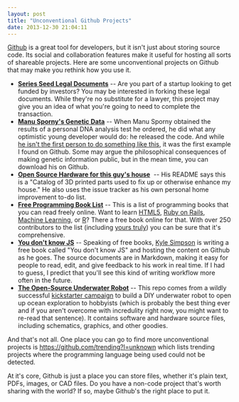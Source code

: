```yaml
---
layout: post
title: "Unconventional Github Projects"
date: 2013-12-30 21:04:11
---
```


[Github][1] is a great tool for developers, but it isn't just about storing source code. Its social and collaboration features make it useful for hosting all sorts of shareable projects. Here are some unconventional projects on Github that may make you rethink how you use it.

 [1]: https://github.com

*   **[Series Seed Legal Documents][2]** -- Are you part of a startup looking to get funded by investors? You may be interested in forking these legal documents. While they're no substitute for a lawyer, this project may give you an idea of what you're going to need to complete the transaction.
*   **[Manu Sporny's Genetic Data][3]** -- When Manu Sporny obtained the results of a personal DNA analysis test he ordered, he did what any optimistic young developer would do: he released the code. And while [he isn't the first person to do something like this][4], it was the first example I found on Github. Some may argue the philosophical consequences of making genetic information public, but in the mean time, you can download his on Github.
*   **[Open Source Hardware for this guy's house][5]**  -- His README says this is a "Catalog of 3D printed parts used to fix up or otherwise enhance my house." He also uses the issue tracker as his own personal home improvement to-do list.
*   **[Free Programming Book List][6]** -- This is a list of programming books that you can read freely online. Want to learn [HTML5][7], [Ruby on Rails][8], [Machine Learning][9], or [R][10]? There a free book online for that. With over 250 contributors to the list (including [yours truly][11]) you can be sure that it's comprehensive.
*   **[You don't know JS][12]** -- Speaking of free books, [Kyle Simpson][13] is writing a free book called "You don't know JS" and hosting the content on Github as he goes. The source documents are in Markdown, making it easy for people to read, edit, and give feedback to his work in real time. If I had to guess, I predict that you'll see this kind of writing workflow more often in the future.
*   **[The Open-Source Underwater Robot][14]** -- This repo comes from a wildly successful [kickstarter campaign][15] to build a DIY underwater robot to open up ocean exploration to hobbyists (which is probably the best thing ever and if you aren't overcome with incredulity right now, you might want to re-read that sentence). It contains software and hardware source files, including schematics, graphics, and other goodies.

 [2]: https://github.com/seriesseed/equity
 [3]: https://github.com/msporny/dna
 [4]: http://www.nytimes.com/2007/05/31/science/31cnd-gene.html?_r=0
 [5]: https://github.com/canadaduane/house
 [6]: https://github.com/vhf/free-programming-books/blob/master/free-programming-books.md
 [7]: https://github.com/vhf/free-programming-books/blob/master/free-programming-books.md#html--css
 [8]: https://github.com/vhf/free-programming-books/blob/master/free-programming-books.md#ruby-on-rails
 [9]: https://github.com/vhf/free-programming-books/blob/master/free-programming-books.md#machine-learning
 [10]: https://github.com/vhf/free-programming-books/blob/master/free-programming-books.md#r
 [11]: https://github.com/vhf/free-programming-books/commit/9e8f39008865a94dfe407d25d14c645f92bd43e9
 [12]: https://github.com/getify/You-Dont-Know-JS
 [13]: https://twitter.com/getify
 [14]: https://github.com/OpenROV/
 [15]: http://www.kickstarter.com/projects/openrov/openrov-the-open-source-underwater-robot

And that's not all. One place you can go to find more unconventional projects is <https://github.com/trending?l=unknown> which lists trending projects where the programming language being used could not be detected.

At it's core, Github is just a place you can store files, whether it's plain text, PDFs, images, or CAD files. Do you have a non-code project that's worth sharing with the world? If so, maybe Github's the right place to put it.